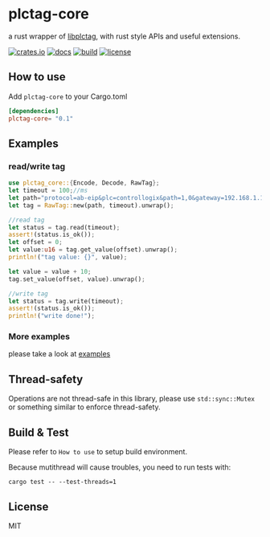 # plctag-core

a rust wrapper of [libplctag](https://github.com/libplctag/libplctag), with rust style APIs and useful extensions.

[![crates.io](https://img.shields.io/crates/v/plctag-core.svg)](https://crates.io/crates/plctag-core)
[![docs](https://docs.rs/plctag-core/badge.svg)](https://docs.rs/plctag-core)
[![build](https://github.com/joylei/plctag-rs/workflows/Test%20and%20Build/badge.svg?branch=master)](https://github.com/joylei/plctag-rs/actions?query=workflow%3A%22Test+and+Build%22)
[![license](https://img.shields.io/crates/l/plctag.svg)](https://github.com/joylei/plctag-rs/blob/master/LICENSE)

## How to use

Add `plctag-core` to your Cargo.toml

```toml
[dependencies]
plctag-core= "0.1"
```

## Examples

### read/write tag

```rust
use plctag_core::{Encode, Decode, RawTag};
let timeout = 100;//ms
let path="protocol=ab-eip&plc=controllogix&path=1,0&gateway=192.168.1.120&name=MyTag1&elem_count=1&elem_size=16";// YOUR TAG DEFINITION
let tag = RawTag::new(path, timeout).unwrap();

//read tag
let status = tag.read(timeout);
assert!(status.is_ok());
let offset = 0;
let value:u16 = tag.get_value(offset).unwrap();
println!("tag value: {}", value);

let value = value + 10;
tag.set_value(offset, value).unwrap();

//write tag
let status = tag.write(timeout);
assert!(status.is_ok());
println!("write done!");
```

### More examples

please take a look at [examples](../../examples/)

## Thread-safety

Operations are not thread-safe in this library, please use `std::sync::Mutex` or something similar to enforce thread-safety.

## Build & Test

Please refer to `How to use` to setup build environment.

Because mutithread will cause troubles, you need to run tests with:

```shell
cargo test -- --test-threads=1
```

## License

MIT
